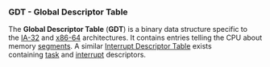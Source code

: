 ### GDT - Global Descriptor Table

The **Global Descriptor Table** (**GDT**) is a binary data structure specific to the [IA-32](https://wiki.osdev.org/IA32_Architecture_Family "IA32 Architecture Family") and [x86-64](https://wiki.osdev.org/X86-64 "X86-64") architectures. It contains entries telling the CPU about memory [segments](https://wiki.osdev.org/Segmentation "Segmentation"). A similar [Interrupt Descriptor Table](https://wiki.osdev.org/Interrupt_Descriptor_Table "Interrupt Descriptor Table") exists containing [task](https://wiki.osdev.org/Task "Task") and [interrupt](https://wiki.osdev.org/Interrupts "Interrupts") descriptors.